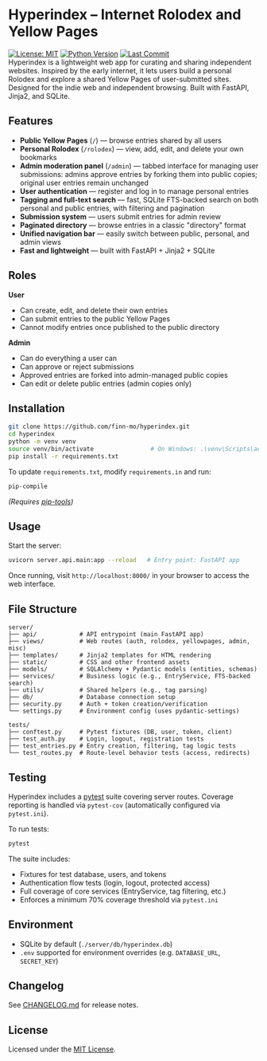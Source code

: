 # Hyperindex – Internet Rolodex and Yellow Pages
[![License: MIT](https://img.shields.io/badge/License-MIT-blue.svg)](LICENSE)
[![Python Version](https://img.shields.io/badge/python-3.12+-blue.svg)](https://www.python.org/)
[![Last Commit](https://img.shields.io/github/last-commit/finn-mo/hyperindex?cacheSeconds=3600)](https://github.com/finn-mo/hyperindex/commits/main)  
Hyperindex is a lightweight web app for curating and sharing independent websites. Inspired by the early internet, it lets users build a personal Rolodex and explore a shared Yellow Pages of user-submitted sites. Designed for the indie web and independent browsing. Built with FastAPI, Jinja2, and SQLite.

## Features
- **Public Yellow Pages** (`/`) — browse entries shared by all users
- **Personal Rolodex** (`/rolodex`) — view, add, edit, and delete your own bookmarks
- **Admin moderation panel** (`/admin`) — tabbed interface for managing user submissions: admins approve entries by forking them into public copies; original user entries remain unchanged
- **User authentication** — register and log in to manage personal entries
- **Tagging and full-text search** — fast, SQLite FTS-backed search on both personal and public entries, with filtering and pagination
- **Submission system** — users submit entries for admin review
- **Paginated directory** — browse entries in a classic "directory" format
- **Unified navigation bar** — easily switch between public, personal, and admin views
- **Fast and lightweight** — built with FastAPI + Jinja2 + SQLite

## Roles
**User**
- Can create, edit, and delete their own entries
- Can submit entries to the public Yellow Pages
- Cannot modify entries once published to the public directory

**Admin**
- Can do everything a user can
- Can approve or reject submissions
- Approved entries are forked into admin-managed public copies
- Can edit or delete public entries (admin copies only)


## Installation
```bash
git clone https://github.com/finn-mo/hyperindex.git
cd hyperindex
python -m venv venv
source venv/bin/activate                # On Windows: .\venv\Scripts\activate
pip install -r requirements.txt
```

To update `requirements.txt`, modify `requirements.in` and run:
```bash
pip-compile
```
*(Requires [pip-tools](https://github.com/jazzband/pip-tools))*

## Usage
Start the server:
```bash
uvicorn server.api.main:app --reload   # Entry point: FastAPI app
```
Once running, visit `http://localhost:8000/` in your browser to access the web interface.

## File Structure
```
server/
├── api/            # API entrypoint (main FastAPI app)
├── views/          # Web routes (auth, rolodex, yellowpages, admin, misc)
├── templates/      # Jinja2 templates for HTML rendering
├── static/         # CSS and other frontend assets
├── models/         # SQLAlchemy + Pydantic models (entities, schemas)
├── services/       # Business logic (e.g., EntryService, FTS-backed search)
├── utils/          # Shared helpers (e.g., tag parsing)
├── db/             # Database connection setup
├── security.py     # Auth + token creation/verification
└── settings.py     # Environment config (uses pydantic-settings)

tests/
├── conftest.py     # Pytest fixtures (DB, user, token, client)
├── test_auth.py    # Login, logout, registration tests
├── test_entries.py # Entry creation, filtering, tag logic tests
└── test_routes.py  # Route-level behavior tests (access, redirects)
```

## Testing
Hyperindex includes a [pytest](https://docs.pytest.org/) suite covering server routes. Coverage reporting is handled via `pytest-cov` (automatically configured via `pytest.ini`).

To run tests:
```bash
pytest
```
The suite includes:
- Fixtures for test database, users, and tokens
- Authentication flow tests (login, logout, protected access)
- Full coverage of core services (EntryService, tag filtering, etc.)
- Enforces a minimum 70% coverage threshold via `pytest.ini`

## Environment
- SQLite by default (`./server/db/hyperindex.db`)
- `.env` supported for environment overrides (e.g. `DATABASE_URL`, `SECRET_KEY`)

## Changelog
See [CHANGELOG.md](CHANGELOG.md) for release notes.

## License
Licensed under the [MIT License](LICENSE).